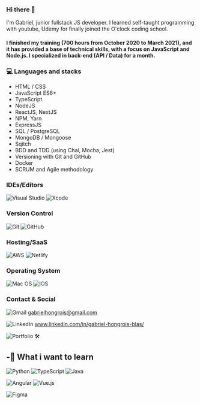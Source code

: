 ### Hi there 👋

I'm Gabriel, junior fullstack JS developer. I learned self-taught programming with youtube, Udemy for finally joined the O'clock coding school.

#### I finished my training (700 hours from October 2020 to March 2021), and it has provided a base of technical skills, with a focus on JavaScript and Node.js. I specialized in back-end (API / Data) for a month.


### 💻 Languages and stacks

- HTML / CSS 
- JavaScript ES6+
- TypeScript
- NodeJS
- ReactJS, NextJS
- NPM, Yarn
- ExpressJS
- SQL / PostgreSQL
- MongoDB / Mongoose
- Sqitch
- BDD and TDD (using Chai, Mocha, Jest)
- Versioning with Git and GitHub
- Docker
- SCRUM and Agile methodology 

### IDEs/Editors
![Visual Studio](https://img.shields.io/badge/Visual%20Studio-5C2D91.svg?style=for-the-badge&logo=visual-studio&logoColor=white)
![Xcode](https://img.shields.io/badge/Xcode-007ACC?style=for-the-badge&logo=Xcode&logoColor=white)


### Version Control
![Git](https://img.shields.io/badge/git-%23F05033.svg?style=for-the-badge&logo=git&logoColor=white)
![GitHub](https://img.shields.io/badge/github-%23121011.svg?style=for-the-badge&logo=github&logoColor=white)


### Hosting/SaaS
![AWS](https://img.shields.io/badge/AWS-%23FF9900.svg?style=for-the-badge&logo=amazon-aws&logoColor=white)
![Netlify](https://img.shields.io/badge/netlify-%23000000.svg?style=for-the-badge&logo=netlify&logoColor=#00C7B7)

### Operating System
![Mac OS](https://img.shields.io/badge/mac%20os-000000?style=for-the-badge&logo=macos&logoColor=F0F0F0)
![IOS](https://img.shields.io/badge/iOS-000000?style=for-the-badge&logo=ios&logoColor=white)


### Contact & Social
![Gmail](https://img.shields.io/badge/Gmail-D14836?style=for-the-badge&logo=gmail&logoColor=white)
gabrielhongrois@gmail.com

![LinkedIn](https://img.shields.io/badge/linkedin-%230077B5.svg?style=for-the-badge&logo=linkedin&logoColor=white)
www.linkedin.com/in/gabriel-hongrois-blas/

![Portfolio](https://img.shields.io/badge/Portfolio-%23000000.svg?style=for-the-badge&logo=firefox&logoColor=#FF7139)
🛠

## -📖 What i want to learn

![Python](https://img.shields.io/badge/python-3670A0?style=for-the-badge&logo=python&logoColor=ffdd54)
![TypeScript](https://img.shields.io/badge/typescript-%23007ACC.svg?style=for-the-badge&logo=typescript&logoColor=white)
![Java](https://img.shields.io/badge/java-%23ED8B00.svg?style=for-the-badge&logo=java&logoColor=white)

![Angular](https://img.shields.io/badge/angular-%23DD0031.svg?style=for-the-badge&logo=angular&logoColor=white)
![Vue.js](https://img.shields.io/badge/vuejs-%2335495e.svg?style=for-the-badge&logo=vuedotjs&logoColor=%234FC08D)

![Figma](https://img.shields.io/badge/figma-%23F24E1E.svg?style=for-the-badge&logo=figma&logoColor=white)
